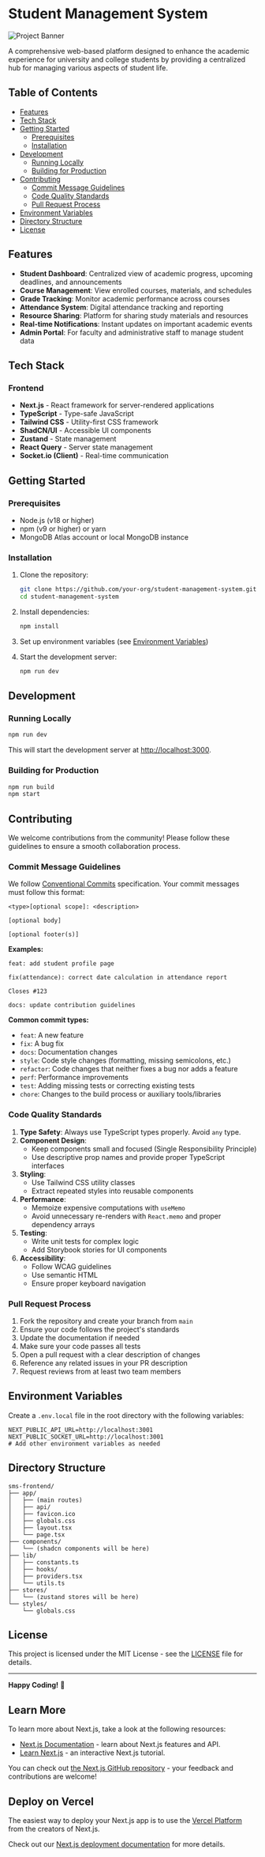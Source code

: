 # Student Management System

![Project Banner](https://via.placeholder.com/1200x400?text=Student+Management+System) <!-- Replace with actual banner image -->

A comprehensive web-based platform designed to enhance the academic experience for university and college students by providing a centralized hub for managing various aspects of student life.

## Table of Contents

- [Features](#features)
- [Tech Stack](#tech-stack)
- [Getting Started](#getting-started)
  - [Prerequisites](#prerequisites)
  - [Installation](#installation)
- [Development](#development)
  - [Running Locally](#running-locally)
  - [Building for Production](#building-for-production)
- [Contributing](#contributing)
  - [Commit Message Guidelines](#commit-message-guidelines)
  - [Code Quality Standards](#code-quality-standards)
  - [Pull Request Process](#pull-request-process)
- [Environment Variables](#environment-variables)
- [Directory Structure](#directory-structure)
- [License](#license)

## Features

- **Student Dashboard**: Centralized view of academic progress, upcoming deadlines, and announcements
- **Course Management**: View enrolled courses, materials, and schedules
- **Grade Tracking**: Monitor academic performance across courses
- **Attendance System**: Digital attendance tracking and reporting
- **Resource Sharing**: Platform for sharing study materials and resources
- **Real-time Notifications**: Instant updates on important academic events
- **Admin Portal**: For faculty and administrative staff to manage student data

## Tech Stack

### Frontend
- **Next.js** - React framework for server-rendered applications
- **TypeScript** - Type-safe JavaScript
- **Tailwind CSS** - Utility-first CSS framework
- **ShadCN/UI** - Accessible UI components
- **Zustand** - State management
- **React Query** - Server state management
- **Socket.io (Client)** - Real-time communication

## Getting Started

### Prerequisites

- Node.js (v18 or higher)
- npm (v9 or higher) or yarn
- MongoDB Atlas account or local MongoDB instance

### Installation

1. Clone the repository:
   ```bash
   git clone https://github.com/your-org/student-management-system.git
   cd student-management-system
   ```

2. Install dependencies:
   ```bash
   npm install
   ```

3. Set up environment variables (see [Environment Variables](#environment-variables))

4. Start the development server:
   ```bash
   npm run dev
   ```

## Development

### Running Locally

```bash
npm run dev
```

This will start the development server at [http://localhost:3000](http://localhost:3000).

### Building for Production

```bash
npm run build
npm start
```

## Contributing

We welcome contributions from the community! Please follow these guidelines to ensure a smooth collaboration process.

### Commit Message Guidelines

We follow [Conventional Commits](https://www.conventionalcommits.org/) specification. Your commit messages must follow this format:

```
<type>[optional scope]: <description>

[optional body]

[optional footer(s)]
```

**Examples:**
```
feat: add student profile page
```
```
fix(attendance): correct date calculation in attendance report

Closes #123
```
```
docs: update contribution guidelines
```

**Common commit types:**
- `feat`: A new feature
- `fix`: A bug fix
- `docs`: Documentation changes
- `style`: Code style changes (formatting, missing semicolons, etc.)
- `refactor`: Code changes that neither fixes a bug nor adds a feature
- `perf`: Performance improvements
- `test`: Adding missing tests or correcting existing tests
- `chore`: Changes to the build process or auxiliary tools/libraries

### Code Quality Standards

1. **Type Safety**: Always use TypeScript types properly. Avoid `any` type.
2. **Component Design**: 
   - Keep components small and focused (Single Responsibility Principle)
   - Use descriptive prop names and provide proper TypeScript interfaces
3. **Styling**:
   - Use Tailwind CSS utility classes
   - Extract repeated styles into reusable components
4. **Performance**:
   - Memoize expensive computations with `useMemo`
   - Avoid unnecessary re-renders with `React.memo` and proper dependency arrays
5. **Testing**:
   - Write unit tests for complex logic
   - Add Storybook stories for UI components
6. **Accessibility**:
   - Follow WCAG guidelines
   - Use semantic HTML
   - Ensure proper keyboard navigation

### Pull Request Process

1. Fork the repository and create your branch from `main`
2. Ensure your code follows the project's standards
3. Update the documentation if needed
4. Make sure your code passes all tests
5. Open a pull request with a clear description of changes
6. Reference any related issues in your PR description
7. Request reviews from at least two team members

## Environment Variables

Create a `.env.local` file in the root directory with the following variables:

```env
NEXT_PUBLIC_API_URL=http://localhost:3001
NEXT_PUBLIC_SOCKET_URL=http://localhost:3001
# Add other environment variables as needed
```

## Directory Structure

```
sms-frontend/
├── app/
│   ├── (main routes)
│   ├── api/
│   ├── favicon.ico
│   ├── globals.css
│   ├── layout.tsx
│   └── page.tsx
├── components/
│   └── (shadcn components will be here)
├── lib/
│   ├── constants.ts
│   ├── hooks/
│   ├── providers.tsx
│   └── utils.ts
├── stores/
│   └── (zustand stores will be here)
└── styles/
    └── globals.css
```

## License

This project is licensed under the MIT License - see the [LICENSE](LICENSE) file for details.

---

**Happy Coding!** 🚀

## Learn More

To learn more about Next.js, take a look at the following resources:

- [Next.js Documentation](https://nextjs.org/docs) - learn about Next.js features and API.
- [Learn Next.js](https://nextjs.org/learn) - an interactive Next.js tutorial.

You can check out [the Next.js GitHub repository](https://github.com/vercel/next.js) - your feedback and contributions are welcome!

## Deploy on Vercel

The easiest way to deploy your Next.js app is to use the [Vercel Platform](https://vercel.com/new?utm_medium=default-template&filter=next.js&utm_source=create-next-app&utm_campaign=create-next-app-readme) from the creators of Next.js.

Check out our [Next.js deployment documentation](https://nextjs.org/docs/app/building-your-application/deploying) for more details.
